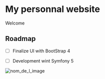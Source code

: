 # My personnal website

Welcome

## Roadmap 

- [ ] Finalize UI with BootStrap 4
- [ ] Development wint Symfony 5




![nom_de_l_image](https://img.shields.io/badge/happy&nbsp;to&nbsp;start-OK-green)

